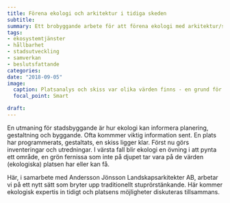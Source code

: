 ```yaml
---
title: Förena ekologi och arkitektur i tidiga skeden
subtitle:
summary: Ett brobyggande arbete för att förena ekologi med arkitektur/stadsplanering i ett tidigt skede.
tags:
- ekosystemtjänster
- hållbarhet
- stadsutveckling
- samverkan
- beslutsfattande
categories:
date: "2018-09-05"
image: 
  caption: Platsanalys och skiss var olika värden finns - en grund för diskuterande arbetsmöte med ansvariga arkitekter.
  focal_point: Smart

draft: 
---
```


En utmaning för stadsbyggande är hur ekologi kan informera planering, gestaltning och byggande. Ofta kommmer viktig information sent. En plats har programmerats, gestaltats, en skiss ligger klar. Först nu görs inventeringar och utredningar. I värsta fall blir ekologi en övning i att pynta ett område, en grön fernissa som inte på djupet tar vara på de värden (ekologiska) platsen har eller kan få.

Här, i samarbete med Andersson Jönsson Landskapsarkitekter AB, arbetar vi på ett nytt sätt som bryter upp traditionellt stuprörstänkande. Här kommer ekologisk expertis in tidigt och platsens möjligheter diskuteras tillsammans. 

